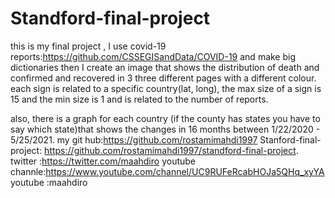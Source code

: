 # Standford-final-project
this is my final project , I use covid-19 reports:https://github.com/CSSEGISandData/COVID-19
and make big dictionaries then I create an image that shows the distribution of death and confirmed and
recovered in 3 three different pages with a different colour.
each sign is related to a specific country(lat, long), the max size of a sign is 15 and the min size is 1 and is related to the number of reports.

also, there is a graph for each country (if the county has states you have to say which state)that shows the changes in 16 months
between 1/22/2020 - 5/25/2021.
my git hub:https://github.com/rostamimahdi1997
Stanford-final-project: https://github.com/rostamimahdi1997/standford-final-project.
twitter :https://twitter.com/maahdiro
youtube channle:https://www.youtube.com/channel/UC9RUFeRcabHOJa5QHq_xyYA
youtube :maahdiro
